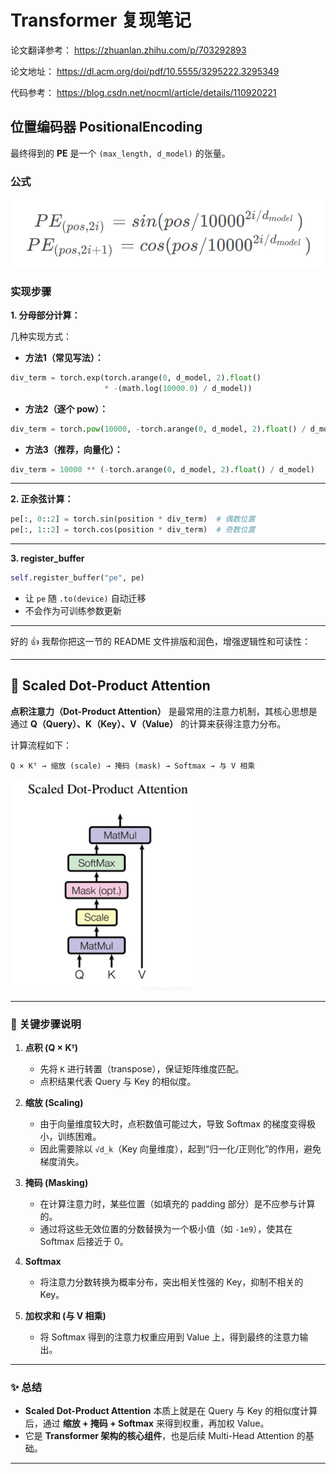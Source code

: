 # Transformer 复现笔记
论文翻译参考： https://zhuanlan.zhihu.com/p/703292893

论文地址： https://dl.acm.org/doi/pdf/10.5555/3295222.3295349

代码参考： https://blog.csdn.net/nocml/article/details/110920221

## 位置编码器 PositionalEncoding

最终得到的 **PE** 是一个 `(max_length, d_model)` 的张量。

### 公式

![公式](img.png)

### 实现步骤

**1. 分母部分计算：**

几种实现方式：

* **方法1（常见写法）：**

```python
div_term = torch.exp(torch.arange(0, d_model, 2).float()
                     * -(math.log(10000.0) / d_model))
```

* **方法2（逐个 pow）：**

```python
div_term = torch.pow(10000, -torch.arange(0, d_model, 2).float() / d_model)
```

* **方法3（推荐，向量化）：**

```python
div_term = 10000 ** (-torch.arange(0, d_model, 2).float() / d_model)
```

---

**2. 正余弦计算：**

```python
pe[:, 0::2] = torch.sin(position * div_term)  # 偶数位置
pe[:, 1::2] = torch.cos(position * div_term)  # 奇数位置
```

---

**3. register\_buffer**

```python
self.register_buffer("pe", pe)
```

* 让 `pe` 随 `.to(device)` 自动迁移
* 不会作为可训练参数更新

---
好的 👍 我帮你把这一节的 README 文件排版和润色，增强逻辑性和可读性：

---

## 🔹 Scaled Dot-Product Attention

**点积注意力（Dot-Product Attention）** 是最常用的注意力机制，其核心思想是通过 **Q（Query）、K（Key）、V（Value）** 的计算来获得注意力分布。

计算流程如下：

```
Q × Kᵀ → 缩放 (scale) → 掩码 (mask) → Softmax → 与 V 相乘
```

![img\_1.png](img_1.png)

---

### 📌 关键步骤说明

1. **点积 (Q × Kᵀ)**

   * 先将 `K` 进行转置（transpose），保证矩阵维度匹配。
   * 点积结果代表 Query 与 Key 的相似度。

2. **缩放 (Scaling)**

   * 由于向量维度较大时，点积数值可能过大，导致 Softmax 的梯度变得极小，训练困难。
   * 因此需要除以 `√d_k`（Key 向量维度），起到“归一化/正则化”的作用，避免梯度消失。

3. **掩码 (Masking)**

   * 在计算注意力时，某些位置（如填充的 padding 部分）是不应参与计算的。
   * 通过将这些无效位置的分数替换为一个极小值（如 `-1e9`），使其在 Softmax 后接近于 0。

4. **Softmax**

   * 将注意力分数转换为概率分布，突出相关性强的 Key，抑制不相关的 Key。

5. **加权求和 (与 V 相乘)**

   * 将 Softmax 得到的注意力权重应用到 Value 上，得到最终的注意力输出。

---

### ✨ 总结

* **Scaled Dot-Product Attention** 本质上就是在 Query 与 Key 的相似度计算后，通过 **缩放 + 掩码 + Softmax** 来得到权重，再加权 Value。
* 它是 **Transformer 架构的核心组件**，也是后续 Multi-Head Attention 的基础。

---
 

